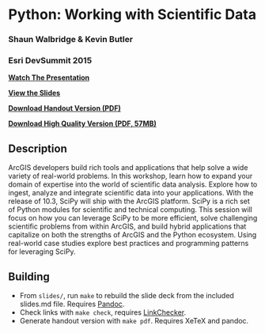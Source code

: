 Python: Working with Scientific Data
====================================

### Shaun Walbridge & Kevin Butler
### Esri DevSummit 2015


**[Watch The Presentation](http://video.esri.com/watch/4419/python-working-with-scientific-data)**

**[View the Slides](https://4326.us/scipy/)**

**[Download Handout Version (PDF)](https://4326.us/scipy/devsummit-2015-scipy-arcgis-presentation-handout.pdf)**

**[Download High Quality Version (PDF, 57MB)](https://4326.us/scipy/devsummit-2015-scipy-arcgis-presentation-full.pdf)**

Description
-----------
ArcGIS developers build rich tools and applications that help solve a wide variety of real-world problems. In this workshop, learn how to expand your domain of expertise into the world of scientific data analysis. Explore how to ingest, analyze and integrate scientific data into your applications. With the release of 10.3, SciPy will ship with the ArcGIS platform. SciPy is a rich set of Python modules for scientific and technical computing. This session will focus on how you can leverage SciPy to be more efficient, solve challenging scientific problems from within ArcGIS, and build hybrid applications that capitalize on both the strengths of ArcGIS and the Python ecosystem. Using real-world case studies explore best practices and programming patterns for leveraging SciPy.

Building
--------

 - From `slides/`, run `make` to rebuild the slide deck from the included slides.md file. Requires [Pandoc](http://johnmacfarlane.net/pandoc/).
 - Check links with `make check`, requires [LinkChecker](https://pypi.python.org/pypi/LinkChecker).
 - Generate handout version with `make pdf`. Requires XeTeX and pandoc.
